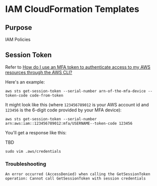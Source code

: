 # IAM CloudFormation Templates

## Purpose

IAM Policies


## Session Token

Refer to [How do I use an MFA token to authenticate access to my AWS resources through the AWS CLI?](https://aws.amazon.com/premiumsupport/knowledge-center/authenticate-mfa-cli/)

Here's an example:

```aws sts get-session-token --serial-number arn-of-the-mfa-device --token-code code-from-token```

It might look like this (where `123456789012` is your AWS account id and `123456` is the 6-digit code provided by your MFA device):

```aws sts get-session-token --serial-number arn:aws:iam::123456789012:mfa/USERNAME--token-code 123456```

You'll get a response like this: 

TBD

```sudo vim .aws/credentials```

### Troubleshooting

```An error occurred (AccessDenied) when calling the GetSessionToken operation: Cannot call GetSessionToken with session credentials```

